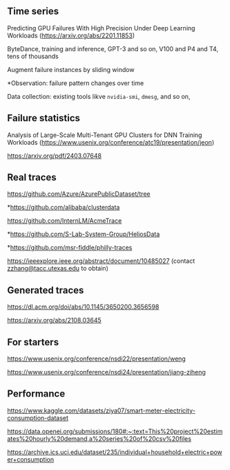﻿## Time series
Predicting GPU Failures With High Precision Under Deep Learning Workloads (https://arxiv.org/abs/2201.11853)

ByteDance, training and inference, GPT-3 and so on, V100 and P4 and T4, tens of thousands

Augment failure instances by sliding window

*Observation: failure pattern changes over time

Data collection: existing tools likve <code>nvidia-smi</code>, <code>dmesg</code>, and so on,

## Failure statistics

Analysis of Large-Scale Multi-Tenant GPU Clusters for DNN Training Workloads (https://www.usenix.org/conference/atc19/presentation/jeon)

https://arxiv.org/pdf/2403.07648

## Real traces
https://github.com/Azure/AzurePublicDataset/tree

*https://github.com/alibaba/clusterdata

https://github.com/InternLM/AcmeTrace

*https://github.com/S-Lab-System-Group/HeliosData

*https://github.com/msr-fiddle/philly-traces

https://ieeexplore.ieee.org/abstract/document/10485027 (contact zzhang@tacc.utexas.edu to obtain)

## Generated traces

https://dl.acm.org/doi/abs/10.1145/3650200.3656598

https://arxiv.org/abs/2108.03645

## For starters

https://www.usenix.org/conference/nsdi22/presentation/weng

https://www.usenix.org/conference/nsdi24/presentation/jiang-ziheng

## Performance

https://www.kaggle.com/datasets/ziya07/smart-meter-electricity-consumption-dataset

https://data.openei.org/submissions/180#:~:text=This%20project%20estimates%20hourly%20demand,a%20series%20of%20csv%20files

https://archive.ics.uci.edu/dataset/235/individual+household+electric+power+consumption





